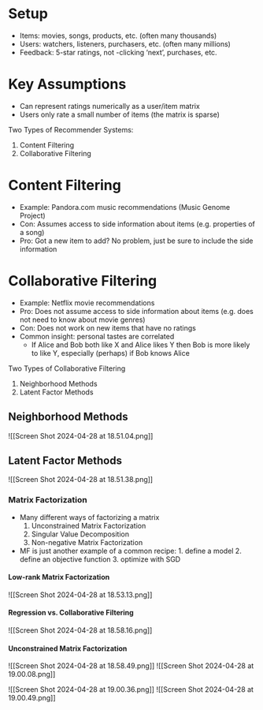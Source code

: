 # Setup
- Items: movies, songs, products, etc. (often many thousands) 
- Users: watchers, listeners, purchasers, etc. (often many millions) 
- Feedback: 5-star ratings, not -clicking ‘next’, purchases, etc.

# Key Assumptions
- Can represent ratings numerically as a user/item matrix 
- Users only rate a small number of items (the matrix is sparse)

Two Types of Recommender Systems:
1. Content Filtering
2. Collaborative Filtering

# Content Filtering
- Example: Pandora.com music recommendations (Music Genome Project)
- Con: Assumes access to side information about items (e.g. properties of a song) 
- Pro: Got a new item to add? No problem, just be sure to include the side information

# Collaborative Filtering
- Example: Netflix movie recommendations 
- Pro: Does not assume access to side information about items (e.g. does not need to know about movie genres) 
- Con: Does not work on new items that have no ratings
- Common insight: personal tastes are correlated 
	- If Alice and Bob both like X and Alice likes Y then Bob is more likely to like Y, especially (perhaps) if Bob knows Alice

Two Types of Collaborative Filtering 
1. Neighborhood Methods 
2. Latent Factor Methods
## Neighborhood Methods
![[Screen Shot 2024-04-28 at 18.51.04.png]]
## Latent Factor Methods
![[Screen Shot 2024-04-28 at 18.51.38.png]]
### Matrix Factorization
- Many different ways of factorizing a matrix 
	1. Unconstrained Matrix Factorization 
	2. Singular Value Decomposition 
	3. Non-negative Matrix Factorization 
- MF is just another example of a common recipe: 1. define a model 2. define an objective function 3. optimize with SGD

#### Low-rank Matrix Factorization
![[Screen Shot 2024-04-28 at 18.53.13.png]]
#### Regression vs. Collaborative Filtering
![[Screen Shot 2024-04-28 at 18.58.16.png]]
#### Unconstrained Matrix Factorization
![[Screen Shot 2024-04-28 at 18.58.49.png]]
![[Screen Shot 2024-04-28 at 19.00.08.png]]

![[Screen Shot 2024-04-28 at 19.00.36.png]]
![[Screen Shot 2024-04-28 at 19.00.49.png]]
